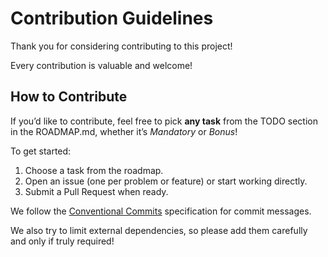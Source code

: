 # Contribution Guidelines

Thank you for considering contributing to this project!

Every contribution is valuable and welcome!  

## How to Contribute
If you’d like to contribute, feel free to pick **any task** from the TODO section in the ROADMAP.md, whether it’s *Mandatory* or *Bonus*!  

To get started:  
1. Choose a task from the roadmap.  
2. Open an issue (one per problem or feature) or start working directly.  
3. Submit a Pull Request when ready.

We follow the [Conventional Commits](https://www.conventionalcommits.org/) specification for commit messages.  

We also try to limit external dependencies, so please add them carefully and only if truly required!  

